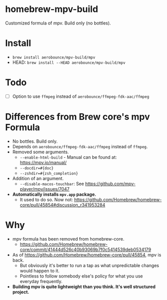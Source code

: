 # homebrew-mpv-build
Customized formula of mpv. Build only (no bottles).

# Install
- `brew install aerobounce/mpv-build/mpv`
- HEAD: `brew install --HEAD aerobounce/mpv-build/mpv`

# Todo
- [ ] Option to use `ffmpeg` instead of `aerobounce/ffmpeg-fdk-aac/ffmpeg`

# Differences from Brew core's mpv Formula
- No bottles. Build only.
- Depends on `aerobounce/ffmpeg-fdk-aac/ffmpeg` instead of `ffmpeg`.
- Removed some arguments.
  - `--enable-html-build` - Manual can be found at: https://mpv.io/manual/
  - `--docdir=#{doc}`
  - `--zshdir=#{zsh_completion}`
- Addition of an argument.
  - `--disable-macos-touchbar`: See https://github.com/mpv-player/mpv/issues/7047
- **Automatically installs `mpv.app` package.**
  - It used to do so. Now not: https://github.com/Homebrew/homebrew-core/pull/45854#discussion_r341953284

# Why
- mpv formula has been removed from homebrew-core.
  - https://github.com/Homebrew/homebrew-core/commit/41444d526c40b93069b7f0c5414539deb0534179
- As of https://github.com/Homebrew/homebrew-core/pull/45854, mpv is back.
  - But obviously it's better to run a tap as what unpredictable changes would happen to it.
  - Pointless to follow somebody else's policy for what you use everyday frequently.
- **Building mpv is quite lightweight than you think. It's well structured project.**
